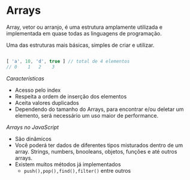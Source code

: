 # Arrays

Array, vetor ou arranjo, é uma estrutura amplamente utilizada e implementada em quase todas as linguagens de programação.

Uma das estruturas mais básicas, simples de criar e utilizar.

```js

[ 'a', 10, 'd', true ] // total de 4 elementos
// 0    1   2    3

```

*Características*

- Acesso pelo index
- Respeita a ordem de inserção dos elementos
- Aceita valores duplicados
- Dependendo do tamanho do Arrays, para encontrar e/ou deletar um elemento, será necessário um uso maior de performance.

*Arrays no JavaScript*
- São dinâmicos
- Você poderá ter dados de diferentes tipos misturados dentro de um array. Strings, numbers, bnooleans, objetos, funções e até outros arrays.
- Existem muitos métodos já implementados
    - `push(),pop(),find(),filter()` entre outros
